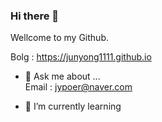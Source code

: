 ### Hi there 👋
Wellcome to my Github.  


Bolg : https://junyong1111.github.io   


- 💬 Ask me about ...  
 Email : jypoer@naver.com  

- 🌱 I’m currently learning

<!--
**junyong1111/junyong1111** is a ✨ _special_ ✨ repository because its `README.md` (this file) appears on your GitHub profile.

Here are some ideas to get you started:

- 🔭 I’m currently working on ...
- 🌱 I’m currently learning ...
- 👯 I’m looking to collaborate on ...
- 🤔 I’m looking for help with ...
- 💬 Ask me about ...
- 📫 How to reach me: ...
- 😄 Pronouns: ...
- ⚡ Fun fact: ...
-->
